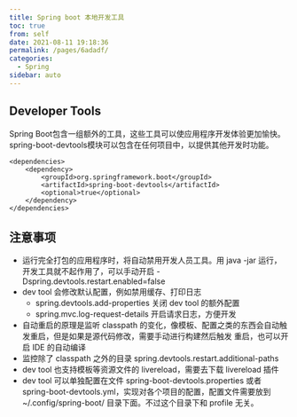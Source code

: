 ```yaml
---
title: Spring boot 本地开发工具
toc: true
from: self
date: 2021-08-11 19:18:36
permalink: /pages/6adadf/
categories:
  - Spring 
sidebar: auto
---
```




## Developer Tools

Spring Boot包含一组额外的工具，这些工具可以使应用程序开发体验更加愉快。 spring-boot-devtools模块可以包含在任何项目中，以提供其他开发时功能。

```
<dependencies>
    <dependency>
        <groupId>org.springframework.boot</groupId>
        <artifactId>spring-boot-devtools</artifactId>
        <optional>true</optional>
    </dependency>
</dependencies>
```



## 注意事项

- 运行完全打包的应用程序时，将自动禁用开发人员工具。用 java -jar 运行，开发工具就不起作用了，可以手动开启 -Dspring.devtools.restart.enabled=false
- dev tool 会修改默认配置，例如禁用缓存、打印日志
  - spring.devtools.add-properties 关闭 dev tool 的额外配置
  - spring.mvc.log-request-details 开启请求日志，方便开发
- 自动重启的原理是监听 classpath 的变化，像模板、配置之类的东西会自动触发重启，但是如果是源代码修改，需要手动进行构建然后触发 重启，也可以开启 IDE 的自动编译
- 监控除了 classpath 之外的目录 spring.devtools.restart.additional-paths
- dev tool 也支持模板等资源文件的 livereload，需要去下载 livereload 插件
- dev tool 可以单独配置在文件 spring-boot-devtools.properties 或者 spring-boot-devtools.yml，实现对各个项目的配置，配置文件需要放到 ~/.config/spring-boot/ 目录下面。不过这个目录下和 profile 无关。
